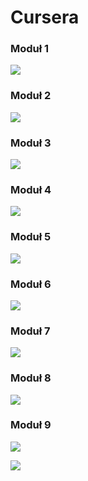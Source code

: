 # Cursera 

### Moduł 1

![](images/img.png)

### Moduł 2

![](images/img_1.png)


### Moduł 3

![](images/img_2.png)


### Moduł 4

![](images/img_3.png)


### Moduł 5

![](images/img_4.png)


### Moduł 6

![](images/img_5.png)


### Moduł 7

![](images/img_6.png)

### Moduł 8 

![](images/img_7.png)

### Moduł 9


![](images/img_8.png)


![](images/img_9.png)